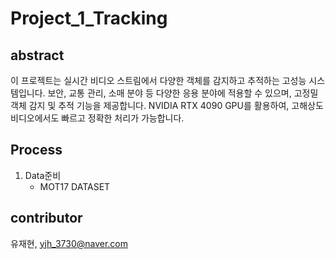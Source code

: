 # Project_1_Tracking

## abstract
이 프로젝트는 실시간 비디오 스트림에서 다양한 객체를 감지하고 추적하는 고성능 시스템입니다. 보안, 교통 관리, 소매 분야 등 다양한 응용 분야에 적용할 수 있으며, 고정밀 객체 감지 및 추적 기능을 제공합니다. NVIDIA RTX 4090 GPU를 활용하여, 고해상도 비디오에서도 빠르고 정확한 처리가 가능합니다.

## Process
1. Data준비
    * MOT17 DATASET

## contributor
유재현, yjh_3730@naver.com